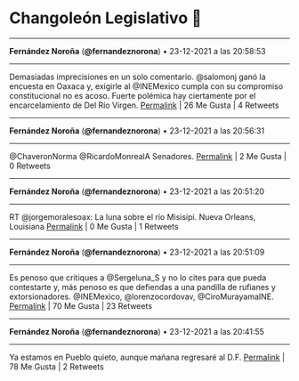 # Changoleón Legislativo 🙈
*****
**Fernández Noroña** (**@fernandeznorona**) • 23-12-2021 a las 20:58:53
*****
Demasiadas imprecisiones en un solo comentario. @salomonj ganó la encuesta en Oaxaca y, exigirle al @INEMexico cumpla con su compromiso constitucional no es acoso. Fuerte polémica hay ciertamente por el encarcelamiento de Del Río Virgen.
[Permalink](https://twitter.com/fernandeznorona/status/1474243158678589441) | 26 Me Gusta | 4 Retweets
*****
**Fernández Noroña** (**@fernandeznorona**) • 23-12-2021 a las 20:56:31
*****
@ChaveronNorma @RicardoMonrealA Senadores.
[Permalink](https://twitter.com/fernandeznorona/status/1474242559811727387) | 2 Me Gusta | 0 Retweets
*****
**Fernández Noroña** (**@fernandeznorona**) • 23-12-2021 a las 20:51:20
*****
RT @jorgemoralesoax: La luna sobre el río Misisipi.
Nueva Orleans, Louisiana
[Permalink](https://twitter.com/fernandeznorona/status/1474241259485212684) | 0 Me Gusta | 1 Retweets
*****
**Fernández Noroña** (**@fernandeznorona**) • 23-12-2021 a las 20:51:09
*****
Es penoso que critiques a @Sergeluna_S y no lo cites para que pueda contestarte y, más penoso es que defiendas a una pandilla de rufianes y extorsionadores. @INEMexico, @lorenzocordovav, @CiroMurayamaINE.
[Permalink](https://twitter.com/fernandeznorona/status/1474241212303486999) | 70 Me Gusta | 23 Retweets
*****
**Fernández Noroña** (**@fernandeznorona**) • 23-12-2021 a las 20:41:55
*****
Ya estamos en Pueblo quieto, aunque mañana regresaré al D.F.
[Permalink](https://twitter.com/fernandeznorona/status/1474238886062743553) | 78 Me Gusta | 2 Retweets